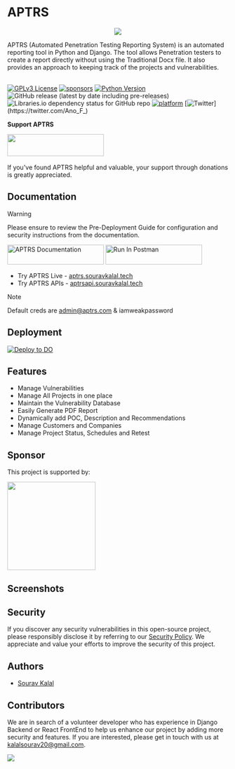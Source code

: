 
# APTRS
<p align="center">
  <img src="https://repository-images.githubusercontent.com/558932728/e8ff2c72-3797-41ab-9505-90c9008cc472" />
</p>
APTRS (Automated Penetration Testing Reporting System) is an automated reporting tool in Python and Django. The tool allows Penetration testers to create a report directly without using the Traditional Docx file. It also provides an approach to keeping track of the projects and vulnerabilities. 
<br/><br/>

[![GPLv3 License](https://img.shields.io/badge/License-GPL%20v3-yellow.svg)](https://opensource.org/licenses/)
[![sponsors](https://img.shields.io/github/sponsors/Anof-cyber)](https://github.com/sponsors/Anof-cyber)
[![Python Version](https://img.shields.io/badge/Python-3.8-brightgreen)](https://www.python.org/downloads/release/python-3810/)
![GitHub release (latest by date including pre-releases)](https://img.shields.io/github/v/release/Anof-cyber/APTRS?include_prereleases)
![Libraries.io dependency status for GitHub repo](https://img.shields.io/librariesio/github/Anof-cyber/aptrs)
[![platform](https://img.shields.io/badge/platform-osx%2Flinux%2Fwindows-green.svg)](https://github.com/Anof-cyber/APTRS)
[![Twitter](https://img.shields.io/twitter/follow/ano_f_)](https://twitter.com/Ano_F_)


**Support APTRS**

<a href="https://www.buymeacoffee.com/AnoF">
  <img src="https://img.buymeacoffee.com/button-api/?text=Support APTRS&emoji=❤️&slug=AnoF&button_colour=FF5F5F&font_colour=ffffff&font_family=Poppins&outline_colour=000000&coffee_colour=ffffff" 
       width="220" height="50" border="0" />
</a>
<br/><br/>
If you've found APTRS helpful and valuable, your support through donations is greatly appreciated.



## Documentation

> [!WARNING]  
> Please ensure to review the Pre-Deployment Guide for configuration and security instructions from the documentation.



[<img src="https://i.ibb.co/qnssqbJ/doc.png" alt="APTRS Documentation" width="220" height="45">](https://anof-cyber.github.io/APTRS/) [<img src="https://run.pstmn.io/button.svg" alt="Run In Postman" width="220" height="45">](https://www.postman.com/anof-cyber/workspace/aptrs/collection/24236036-131e5e02-32e5-45be-9c15-02c91fe9230a?action=share&creator=24236036)



- Try APTRS Live - [aptrs.souravkalal.tech](https://aptrs.souravkalal.tech)
- Try APTRS APIs - [aptrsapi.souravkalal.tech](aptrsapi.souravkalal.tech)

> [!NOTE]  
> Default creds are admin@aptrs.com & iamweakpassword


## Deployment

[![Deploy to DO](https://www.deploytodo.com/do-btn-blue.svg)](https://cloud.digitalocean.com/apps/new?repo=https://github.com/Anof-cyber/APTRS/tree/API&refcode=daa899c901f2)





## Features
- Manage Vulnerabilities
- Manage All Projects in one place
- Maintain the Vulnerability Database
- Easily Generate PDF Report
- Dynamically add POC, Description and Recommendations 
- Manage Customers and Companies
- Manage Project Status, Schedules and Retest


## Sponsor

<p>This project is supported by:</p>
<p>
  <a href="https://m.do.co/c/daa899c901f2">
    <img src="https://opensource.nyc3.cdn.digitaloceanspaces.com/attribution/assets/SVG/DO_Logo_horizontal_blue.svg" width="201px">
  </a>
</p>

## Screenshots





## Security

If you discover any security vulnerabilities in this open-source project, please responsibly disclose it by referring to our [Security Policy](https://github.com/Anof-cyber/APTRS/security/policy). We appreciate and value your efforts to improve the security of this project.


## Authors

- [Sourav Kalal](https://twitter.com/Ano_F_)

## Contributors

We are in search of a volunteer developer who has experience in Django Backend or React FrontEnd to help us enhance our project by adding more security and features. If you are interested, please get in touch with us at kalalsourav20@gmail.com.

<a href = "https://github.com/Anof-cyber/APTRS/graphs/contributors">
  <img src = "https://contrib.rocks/image?repo=Anof-cyber/APTRS"/>
</a>
